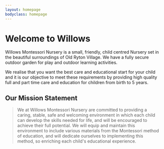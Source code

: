 ```yaml
---
layout: homepage
bodyclass: homepage
---
```


# Welcome to Willows

Willows Montessori Nursery is a small, friendly, child centred Nursery set in the beautiful surroundings of Old Ryton Village.  We have a fully secure outdoor garden for play and outdoor learning activities.

We realise that you want the best care and educational start for your child and it is our objective to meet these requirements by providing high quality full and part time care and education for children from birth to 5 years.

## Our Mission Statement

> We at Willows Montessori Nursery are committed to providing a caring, stable, safe and welcoming environment in which each child can develop the skills needed for life, and will be encouraged to achieve their full potential.
> We will equip and maintain this environment to include various materials from the Montessori method of education, and will dedicate ourselves to implementing this method, so enriching each child's educational experience.
